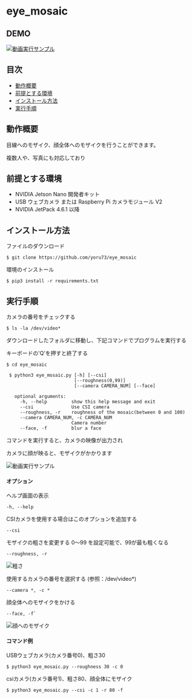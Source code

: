 # eye_mosaic

## DEMO
[![動画実行サンプル](https://user-images.githubusercontent.com/121159170/208865003-4bcd88eb-7852-4078-879d-f4cd0069e608.PNG)](https://youtu.be/7SpeD7yOXh8)


## 目次
- [動作概要](https://github.com/yoru73/eye_mosaic#%E5%8B%95%E4%BD%9C%E6%A6%82%E8%A6%81)
- [前提とする環境](https://github.com/yoru73/eye_mosaic#%E5%89%8D%E6%8F%90%E3%81%A8%E3%81%99%E3%82%8B%E7%92%B0%E5%A2%83)
- [インストール方法](https://github.com/yoru73/eye_mosaic#%E3%82%A4%E3%83%B3%E3%82%B9%E3%83%88%E3%83%BC%E3%83%AB%E6%96%B9%E6%B3%95)
- [実行手順](https://github.com/yoru73/eye_mosaic#%E5%AE%9F%E8%A1%8C%E6%89%8B%E9%A0%86)


## 動作概要
目線へのモザイク、顔全体へのモザイクを行うことができます。

複数人や、写真にも対応しており


## 前提とする環境

- NVIDIA Jetson Nano 開発者キット
- USB ウェブカメラ または Raspberry Pi カメラモジュール V2
- NVIDIA JetPack 4.6.1 以降


## インストール方法
ファイルのダウンロード
   ```
   $ git clone https://github.com/yoru73/eye_mosaic
   ```
環境のインストール
   ```
   $ pip3 install -r requirements.txt
   ```

## 実行手順

カメラの番号をチェックする
   ```
   $ ls -la /dev/video*
   ```
ダウンロードしたフォルダに移動し、下記コマンドでプログラムを実行する

キーボードの'Q'を押すと終了する
   ```
   $ cd eye_mosaic
   ```
   ```
    $ python3 eye_mosaic.py [-h] [--csi]
                            [--roughness(0,99)]
                            [--camera CAMERA_NUM] [--face]
                         
      optional arguments:
        -h, --help         show this help message and exit
        --csi              Use CSI camera
        --roughness, -r    roughness of the mosaic(between 0 and 100)
        --camera CAMERA_NUM, -c CAMERA_NUM
                           Camera number
        --face, -f         blur a face
   ```

コマンドを実行すると、カメラの映像が出力され

カメラに顔が映ると、モザイクがかかります

![動画実行サンプル](https://user-images.githubusercontent.com/121159170/208865003-4bcd88eb-7852-4078-879d-f4cd0069e608.PNG)

#### オプション
ヘルプ画面の表示
   ```
   -h, --help
   ```

CSIカメラを使用する場合はこのオプションを追加する
   ```
   --csi
   ```

モザイクの粗さを変更する
0～99 を設定可能で、99が最も粗くなる
   ```
   --roughness, -r
   ```

![粗さ](https://user-images.githubusercontent.com/121159170/208866923-0a131d6d-b282-4c45-9ebe-e2769be5a6a1.PNG)

使用するカメラの番号を選択する (参照：/dev/video*)
   ```
   --camera *, -c *
   ```
顔全体へのモザイクをかける
   ```
   --face, -f`
   ```
![顔へのモザイク](https://user-images.githubusercontent.com/121159170/208868732-fbe7bc77-7fa4-47d6-a9cf-f5de2d498ce2.PNG)

#### コマンド例

USBウェブカメラ(カメラ番号0)、粗さ30
   ```
   $ python3 eye_mosaic.py --roughness 30 -c 0
   ```
csiカメラ(カメラ番号1)、粗さ80、顔全体にモザイク 
   ```
   $ python3 eye_mosaic.py --csi -c 1 -r 80 -f
   ```
